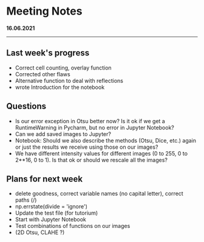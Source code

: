 # Meeting Notes
**16.06.2021**

---

## Last week's progress
- Correct cell counting, overlay function
- Corrected other flaws
- Alternative function to deal with reflections
- wrote Introduction for the notebook

## Questions
- Is our error exception in Otsu better now? 
  Is it ok if we get a RuntimeWarning in Pycharm, but no error in Jupyter Notebook?
- Can we add saved images to Jupyter?
- Notebook: Should we also describe the methods (Otsu, Dice, etc.) again 
  or just the results we receive using those on our images?
- We have different intensity values for different images (0 to 255, 0 to 2**16, 0 to 1).
  Is that ok or should we rescale all the images?

## Plans for next week
- delete goodness, correct variable names (no capital letter), correct paths (/)
- np.errstate(divide = 'ignore')
- Update the test file (for tutorium) 
- Start with Jupyter Notebook
- Test combinations of functions on our images
- (2D Otsu, CLAHE ?)
